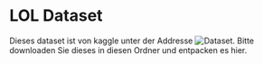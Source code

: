 # LOL Dataset
Dieses dataset ist von kaggle unter der Addresse ![Dataset](https://www.kaggle.com/gyejr95/league-of-legendslol-ranked-games-2020-ver1/download). Bitte downloaden Sie dieses in diesen Ordner und entpacken es hier.
